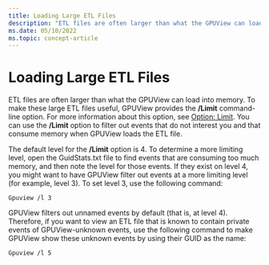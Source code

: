 ```yaml
---
title: Loading Large ETL Files
description: "ETL files are often larger than what the GPUView can load into memory."
ms.date: 05/10/2022
ms.topic: concept-article
---
```


# Loading Large ETL Files  

ETL files are often larger than what the GPUView can load into memory. To make these large ETL files useful, GPUView provides the **/Limit** command-line option. For more information about this option, see [Option: Limit](option-limit.md). You can use the **/Limit** option to filter out events that do not interest you and that consume memory when GPUView loads the ETL file.   

The default level for the **/Limit** option is 4. To determine a more limiting level, open the GuidStats.txt file to find events that are consuming too much memory, and then note the level for those events. If they exist on level 4, you might want to have GPUView filter out events at a more limiting level (for example, level 3). To set level 3, use the following command:   

```
Gpuview /l 3   
```

GPUView filters out unnamed events by default (that is, at level 4). Therefore, if you want to view an ETL file that is known to contain private events of GPUView-unknown events, use the following command to make GPUView show these unknown events by using their GUID as the name:  

```
Gpuview /l 5 
```
